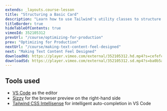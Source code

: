 ```yaml
---
extends: _layouts.course-lesson
title: "Structuring a Basic Card"
description: "Learn how to use Tailwind's utility classes to structure a basic card component."
titleBorder: true
hideTableOfContents: true
vimeoId: 352105312
prevUrl: "/course/optimizing-for-production"
prev: "Optimizing for Production"
nextUrl: "/course/making-text-content-feel-designed"
next: "Making Text Content Feel Designed"
downloadHd: https://player.vimeo.com/external/352105312.hd.mp4?s=cefefca8226bd584870def9e72b507a711eed8f7&profile_id=169&download=1
downloadSd: https://player.vimeo.com/external/352105312.sd.mp4?s=ba0b5a88d90af09ab7b52c68d850b738de5f94f8&profile_id=165&download=1
---
```


## Tools used

- [VS Code](https://code.visualstudio.com/) as the editor
- [Sizzy](https://a.paddle.com/v2/click/49831/104876?link=1947) for the browser preview on the right-hand side
- [Tailwind CSS Intellisense](https://marketplace.visualstudio.com/items?itemName=bradlc.vscode-tailwindcss) for intelligent auto-completion in VS Code
